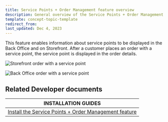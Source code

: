 ```yaml
---
title: Service Points + Order Management feature overview
description: General overview of the Service Points + Order Management feature for your Spryker Unified Commerce Features.
template: concept-topic-template
redirect_from:
last_updated: Dec 4, 2023
---
```


This feature enables information about service points to be displayed in the Back Office and on Storefront. After a customer places an order with a service point, the service point is displayed in the order details.

![Storefront order with a service point](https://spryker.s3.eu-central-1.amazonaws.com/docs/pbc/all/service-point-management/unified-commerce/service-points-feature-overview.md/storefront-order-service-point.png)

![Back Office order with a service point](https://spryker.s3.eu-central-1.amazonaws.com/docs/pbc/all/service-point-management/unified-commerce/service-points-order-management-feature.md/back-office-order-service-point.png)


## Related Developer documents

| INSTALLATION GUIDES|
| -------------- |
| [Install the Service Points + Order Management feature](/docs/pbc/all/service-point-management/{{page.version}}/unified-commerce/install-features/install-the-service-points-order-management-feature.html) |
